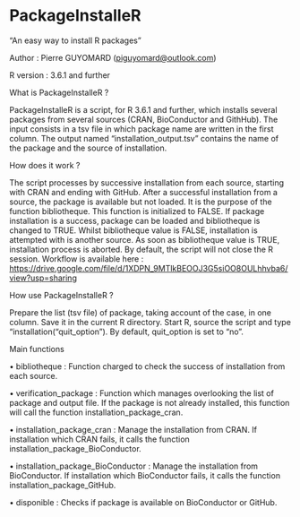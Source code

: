 # PackageInstalleR


“An easy way to install R packages”

Author : Pierre GUYOMARD (piguyomard@outlook.com)

R version : 3.6.1 and further



What is PackageInstalleR ?

PackageInstalleR is a script, for R 3.6.1 and further, which installs several packages from several sources (CRAN, BioConductor and GithHub). The input consists in a tsv file in which package name are written in the first column. The output named “installation_output.tsv” contains the name of the package and the source of installation.



How does it work ?

The script processes by successive installation from each source, starting with CRAN and ending with GitHub. After a successful installation from a source, the package is available but not loaded. It is the purpose of the function bibliotheque. This function is initialized to FALSE. If package installation is a success, package can be loaded and bibliotheque is changed to TRUE. Whilst bibliotheque value is FALSE, installation is attempted with is another source. As soon as bibliotheque value is TRUE, installation process is aborted. By default, the script will not close the R session. Workflow is available here :
https://drive.google.com/file/d/1XDPN_9MTlkBEOOJ3G5siOO8OULhhvba6/view?usp=sharing



How use PackageInstalleR ?

Prepare the list (tsv file) of package, taking account of the case, in one column. Save it in the current R directory.
Start R, source the script and type “installation(“quit_option”). By default, quit_option is set to “no”.



Main functions

•	bibliotheque : 
Function charged to check the success of installation from each source.

•	verification_package : 
Function which manages overlooking the list of package and output file. If the package is not already installed, this function will call the function installation_package_cran.

•	installation_package_cran : 
Manage the installation from CRAN. If installation which CRAN fails, it calls the function installation_package_BioConductor.

•	installation_package_BioConductor : 
Manage the installation from BioConductor. If installation which BioConductor fails, it calls the function installation_package_GitHub.

•	disponible : 
Checks if package is available on BioConductor or GitHub.

